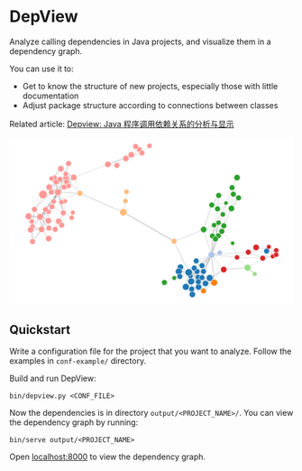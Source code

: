 # DepView

Analyze calling dependencies in Java projects, and visualize them in a dependency graph.

You can use it to:

+ Get to know the structure of new projects, especially those with little documentation
+ Adjust package structure according to connections between classes

Related article: [Depview: Java 程序调用依赖关系的分析与显示](http://nettee.github.io/posts/2018/Depview-View-invocation-relationships-in-Java-projects/)

![Dependency graph](img/depgraph.png)

## Quickstart

Write a configuration file for the project that you want to analyze. Follow the examples in `conf-example/` directory.

Build and run DepView:

```Shell
bin/depview.py <CONF_FILE>
```

Now the dependencies is in directory `output/<PROJECT_NAME>/`. You can view the dependency graph by running:

```Shell
bin/serve output/<PROJECT_NAME>
```

Open [localhost:8000](localhost:8000) to view the dependency graph.
